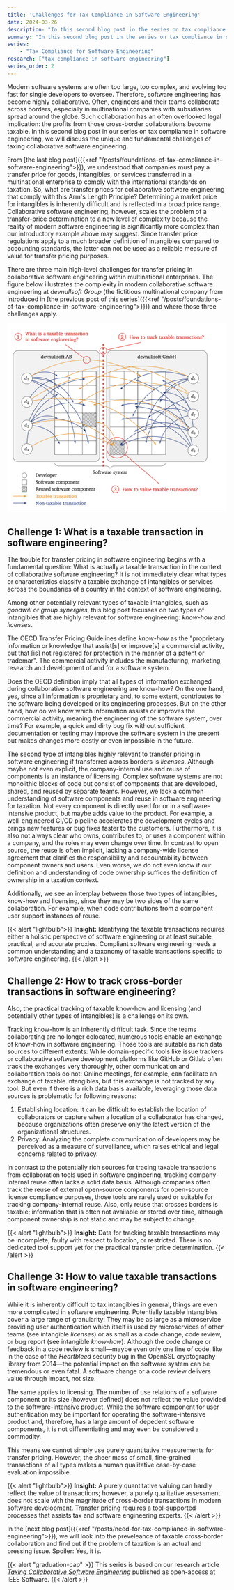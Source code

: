 ```yaml
---
title: 'Challenges for Tax Compliance in Software Engineering'
date: 2024-03-26
description: "In this second blog post in the series on tax compliance in software engineering, we will discuss the unique and fundamental challenges of taxing collaborative software engineering."
summary: "In this second blog post in the series on tax compliance in software engineering, we will discuss the unique and fundamental challenges of taxing collaborative software engineering."
series: 
    - "Tax Compliance for Software Engineering"
research: ["tax compliance in software engineering"]
series_order: 2
---
```


Modern software systems are often too large, too complex, and evolving too fast for single developers to oversee. Therefore, software engineering has become highly collaborative. Often, engineers and their teams collaborate across borders, especially in multinational companies with subsidiaries spread around the globe. Such collaboration has an often overlooked legal implication: the profits from those cross-border collaborations become taxable. In this second blog post in our series on tax compliance in software engineering, we will discuss the unique and fundamental challenges of taxing collaborative software engineering.

From [the last blog post]({{<ref "/posts/foundations-of-tax-compliance-in-software-engineering">}}), we understood that companies must pay a transfer price for goods, intangibles, or services transferred in a multinational enterprise to comply with the international standards on taxation. So, what are transfer prices for collaborative software engineering that comply with this Arm's Length Principle? Determining a market price for intangibles is inherently difficult and is reflected in a broad price range. Collaborative software engineering, however, scales the problem of a transfer-price determination to a new level of complexity because the reality of modern software engineering is significantly more complex than our introductory example above may suggest. Since transfer price regulations apply to a much broader definition of intangibles compared to accounting standards, the latter can not be used as a reliable measure of value for transfer pricing purposes.

There are three main high-level challenges for transfer pricing in collaborative software engineering within multinational enterprises. The figure below illustrates the complexity in modern collaborative software engineering at *devnullsoft Group* (the fictitious multinational company from introduced in [the previous post of this series]({{<ref "/posts/foundations-of-tax-compliance-in-software-engineering">}})) and where those three challenges apply.

![The challenges for tax compliance in modern collaborative software engineering](challenges.png "The challenges for tax compliance in modern collaborative software engineering")

## Challenge 1: What is a taxable transaction in software engineering?

The trouble for transfer pricing in software engineering begins with a fundamental question: What is actually a taxable transaction in the context of collaborative software engineering? It is not immediately clear what types or characteristics classify a taxable exchange of intangibles or services across the boundaries of a country in the context of software engineering.

Among other potentially relevant types of taxable intangibles, such as *goodwill* or *group synergies*, this blog post focusses on two types of intangibles that are highly relevant for software engineering: *know-how* and *licenses*.

The OECD Transfer Pricing Guidelines define *know-how* as the "proprietary information or knowledge that assist[s] or improve[s] a commercial activity, but that [is] not registered for protection in the manner of a patent or trademar". The commercial activity includes the manufacturing, marketing, research and development of and for a software system.

Does the OECD definition imply that all types of information exchanged during collaborative software engineering are know-how? On the one hand, yes, since all information is proprietary and, to some extent, contributes to the software being developed or its engineering processes. But on the other hand, how do we know which information assists or improves the commercial activity, meaning the engineering of the software system, over time? For example, a quick and dirty bug fix without sufficient documentation or testing may improve the software system in the present but makes changes more costly or even impossible in the future.

The second type of intangibles highly relevant to transfer pricing in software engineering if transferred across borders is *licenses*. Although maybe not even explicit, the company-internal use and reuse of components is an instance of licensing. Complex software systems are not monolithic blocks of code but consist of components that are developed, shared, and reused by separate teams. However, we lack a common understanding of software components and reuse in software engineering for taxation. Not every component is directly used for or in a software-intensive product, but maybe adds value to the product. For example, a well-engineered CI/CD pipeline accelerates the development cycles and brings new features or bug fixes faster to the customers. Furthermore, it is also not always clear who owns, contributes to, or uses a component within a company, and the roles may even change over time. In contrast to open source, the reuse is often implicit, lacking a company-wide license agreement that clarifies the responsibility and accountability between component owners and users. Even worse, we do not even know if our definition and understanding of code ownership suffices the definition of ownership in a taxation context.

Additionally, we see an interplay between those two types of intangibles, know-how and licensing, since they may be two sides of the same collaboration. For example, when code contributions from a component user support instances of reuse.

{{< alert "lightbulb">}}
**Insight:** Identifying the taxable transactions requires either a holistic perspective of software engineering or at least suitable, practical, and accurate proxies. Compliant software engineering needs a common understanding and a taxonomy of taxable transactions specific to software engineering.
{{< /alert >}}

## Challenge 2: How to track cross-border transactions in software engineering?

Also, the practical tracking of taxable know-how and licensing (and potentially other types of intangibles) is a challenge on its own.

Tracking know-how is an inherently difficult task. Since the teams collaborating are no longer colocated, numerous tools enable an exchange of know-how in software engineering. Those tools are suitable as rich data sources to different extents: While domain-specific tools like issue trackers or collaborative software development platforms like GitHub or Gitlab often track the exchanges very thoroughly, other communication and collaboration tools do not: Online meetings, for example, can facilitate an exchange of taxable intangibles, but this exchange is not tracked by any tool. But even if there is a rich data basis available, leveraging those data sources is problematic for following reasons:

1. Establishing location: It can be difficult to establish the location of collaborators or capture when a location of a collaborator has changed, because organizations often preserve only the latest version of the organizational structures.
2. Privacy: Analyzing the complete communication of developers may be perceived as a measure of surveillance, which raises ethical and legal concerns related to privacy.

In contrast to the potentially rich sources for tracing taxable transactions from collaboration tools used in software engineering, tracking company-internal reuse often lacks a solid data basis. Although companies often track the reuse of external open-source components for open-source license compliance purposes, those tools are rarely used or suitable for tracking company-internal reuse. Also, only reuse that crosses borders is taxable; information that is often not available or stored over time, although component ownership is not static and may be subject to change.

{{< alert "lightbulb">}}
**Insight:** Data for tracking taxable transactions may be incomplete, faulty with respect to location, or restricted. There is no dedicated tool support yet for the practical transfer price determination.
{{< /alert >}}

## Challenge 3: How to value taxable transactions in software engineering?

While it is inherently difficult to tax intangibles in general, things are even more complicated in software engineering. Potentially taxable intangibles cover a large range of granularity: They may be as large as a microservice providing user authentication which itself is used by microservices of other teams (see intangible *licenses*) or as small as a code change, code review, or bug report (see intangible *know-how*). Although the code change or feedback in a code review is small—maybe even only one line of code, like in the case of the *Heartbleed* security bug in the OpenSSL cryptography library from 2014—the potential impact on the software system can be tremendous or even fatal. A software change or a code review delivers value through impact, not size.

The same applies to licensing. The number of use relations of a software component or its size (however defined) does not reflect the value provided to the software-intensive product. While the software component for user authentication may be important for operating the software-intensive product and, therefore, has a large amount of depedent software components, it is not differentiating and may even be considered a commodity.

This means we cannot simply use purely quantitative measurements for transfer pricing. However, the sheer mass of small, fine-grained transactions of all types makes a human qualitative case-by-case evaluation impossible.

{{< alert "lightbulb">}}
**Insight:** A purely quantitative valuing can hardly reflect the value of transactions; however, a purely qualitative assessment does not scale with the magnitude of cross-border transactions in modern software development. Transfer pricing requires a tool-supported processes that assists tax and software engineering experts.
{{< /alert >}}

In the [next blog post]({{<ref "/posts/need-for-tax-compliance-in-software-engineering">}}), we will look into the preveleance of taxable cross-border collaboration and find out if the problem of taxation is an actual and pressing issue. Spoiler: Yes, it is. 

{{< alert "graduation-cap" >}}
This series is based on our research article *[Taxing Collaborative Software Engineering](https://doi.ieeecomputersociety.org/10.1109/MS.2023.3346646)* published as open-access at IEEE Software.
{{< /alert >}}
